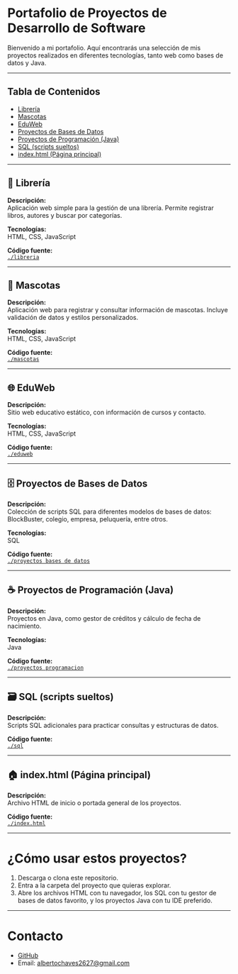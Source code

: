 # Portafolio de Proyectos de Desarrollo de Software

Bienvenido a mi portafolio. Aquí encontrarás una selección de mis proyectos realizados en diferentes tecnologías, tanto web como bases de datos y Java.

---

## Tabla de Contenidos

- [Librería](#librería)
- [Mascotas](#mascotas)
- [EduWeb](#eduweb)
- [Proyectos de Bases de Datos](#proyectos-de-bases-de-datos)
- [Proyectos de Programación (Java)](#proyectos-de-programación-java)
- [SQL (scripts sueltos)](#sql-scripts-sueltos)
- [index.html (Página principal)](#indexhtml-página-principal)

---

## 📖 Librería

**Descripción:**  
Aplicación web simple para la gestión de una librería. Permite registrar libros, autores y buscar por categorías.

**Tecnologías:**  
HTML, CSS, JavaScript

**Código fuente:**  
[`./libreria`](./libreria)

---

## 🐾 Mascotas

**Descripción:**  
Aplicación web para registrar y consultar información de mascotas. Incluye validación de datos y estilos personalizados.

**Tecnologías:**  
HTML, CSS, JavaScript

**Código fuente:**  
[`./mascotas`](./mascotas)

---

## 🌐 EduWeb

**Descripción:**  
Sitio web educativo estático, con información de cursos y contacto.

**Tecnologías:**  
HTML, CSS, JavaScript

**Código fuente:**  
[`./eduweb`](./eduweb)

---

## 🗄️ Proyectos de Bases de Datos

**Descripción:**  
Colección de scripts SQL para diferentes modelos de bases de datos: BlockBuster, colegio, empresa, peluquería, entre otros.

**Tecnologías:**  
SQL

**Código fuente:**  
[`./proyectos bases de datos`](./proyectos%20bases%20de%20datos)

---

## ☕ Proyectos de Programación (Java)

**Descripción:**  
Proyectos en Java, como gestor de créditos y cálculo de fecha de nacimiento.

**Tecnologías:**  
Java

**Código fuente:**  
[`./proyectos programacion`](./proyectos%20programacion)

---

## 🗃️ SQL (scripts sueltos)

**Descripción:**  
Scripts SQL adicionales para practicar consultas y estructuras de datos.

**Código fuente:**  
[`./sql`](./sql)

---

## 🏠 index.html (Página principal)

**Descripción:**  
Archivo HTML de inicio o portada general de los proyectos.

**Código fuente:**  
[`./index.html`](./index.html)

---

# ¿Cómo usar estos proyectos?

1. Descarga o clona este repositorio.
2. Entra a la carpeta del proyecto que quieras explorar.
3. Abre los archivos HTML con tu navegador, los SQL con tu gestor de bases de datos favorito, y los proyectos Java con tu IDE preferido.

---

# Contacto

- [GitHub](https://github.com/kevinortizdev128)
- Email: albertochaves2627@gmail.com
